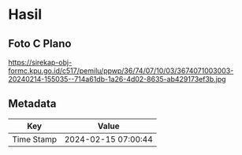 # Hasil

## Foto C Plano

https://sirekap-obj-formc.kpu.go.id/c517/pemilu/ppwp/36/74/07/10/03/3674071003003-20240214-155035--714a61db-1a26-4d02-8635-ab429173ef3b.jpg


## Metadata

| Key        | Value               |
| ---------- | ------------------- |
| Time Stamp | 2024-02-15 07:00:44 |




